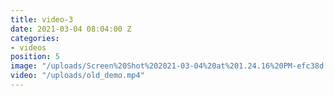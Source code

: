 ```yaml
---
title: video-3
date: 2021-03-04 08:04:00 Z
categories:
- videos
position: 5
image: "/uploads/Screen%20Shot%202021-03-04%20at%201.24.16%20PM-efc38d.jpg"
video: "/uploads/old_demo.mp4"
---
```


